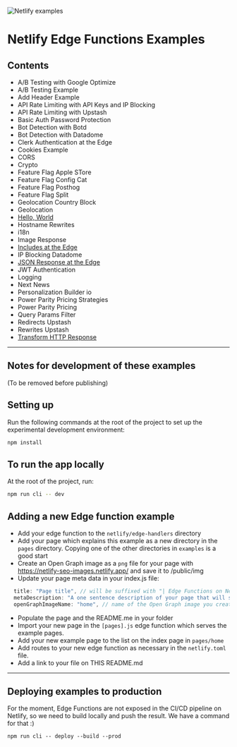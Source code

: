 ![Netlify examples](https://user-images.githubusercontent.com/5865/159468750-df1c2783-39b2-40da-9c0f-971f72a7ea3f.png)

# Netlify Edge Functions Examples

## Contents

- A/B Testing with Google Optimize
- A/B Testing Example
- Add Header Example
- API Rate Limiting with API Keys and IP Blocking
- API Rate Limiting with Upstash
- Basic Auth Password Protection
- Bot Detection with Botd
- Bot Detection with Datadome
- Clerk Authentication at the Edge
- Cookies Example
- CORS
- Crypto
- Feature Flag Apple STore
- Feature Flag Config Cat
- Feature Flag Posthog
- Feature Flag Split
- Geolocation Country Block
- Geolocation
- [Hello, World](/pages/hello/)
- Hostname Rewrites
- i18n
- Image Response
- [Includes at the Edge](/pages/includes)
- IP Blocking Datadome
- [JSON Response at the Edge](/pages/json)
- JWT Authentication
- Logging
- Next News
- Personalization Builder io
- Power Parity Pricing Strategies
- Power Parity Pricing
- Query Params Filter
- Redirects Upstash
- Rewrites Upstash
- [Transform HTTP Response](/pages/transform)

---

## Notes for development of these examples

(To be removed before publishing)

## Setting up

Run the following commands at the root of the project to set up the experimental development environment:

```bash
npm install
```

## To run the app locally

At the root of the project, run:

```bash
npm run cli -- dev
```

## Adding a new Edge function example

- Add your edge function to the `netlify/edge-handlers` directory
- Add your page which explains this example as a new directory in the `pages` directory. Copying one of the other
  directories in `examples` is a good start
- Create an Open Graph image as a `png` file for your page with https://netlify-seo-images.netlify.app/ and save it to
  /public/img
- Update your page meta data in your index.js file:

```javascript
  title: "Page title", // will be suffixed with "| Edge Functions on Netlify"
  metaDescription: "A one sentence description of your page that will show in search engines and on Open Graph previews.",
  openGraphImageName: "home", // name of the Open Graph image you created in the previous step (without file exension)
```

- Populate the page and the README.me in your folder
- Import your new page in the `[pages].js` edge function which serves the example pages.
- Add your new example page to the list on the index page in `pages/home`
- Add routes to your new edge function as necessary in the `netlify.toml` file.
- Add a link to your file on THIS README.md

---

## Deploying examples to production

For the moment, Edge Functions are not exposed in the CI/CD pipeline on Netlify, so we need to build locally and push
the result. We have a command for that :)

```
npm run cli -- deploy --build --prod
```
